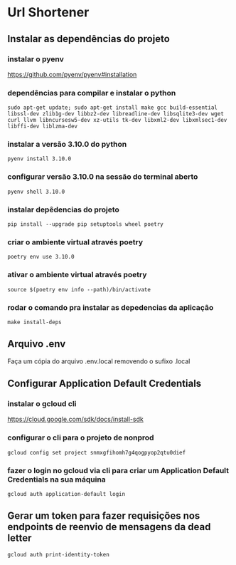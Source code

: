 # Url Shortener

## Instalar as dependências do projeto

### instalar o pyenv
https://github.com/pyenv/pyenv#installation

### dependências para compilar e instalar o python
`sudo apt-get update; sudo apt-get install make gcc build-essential libssl-dev zlib1g-dev libbz2-dev libreadline-dev libsqlite3-dev wget curl llvm libncursesw5-dev xz-utils tk-dev libxml2-dev libxmlsec1-dev libffi-dev liblzma-dev`

### instalar a versão 3.10.0 do python
`pyenv install 3.10.0`

### configurar versão 3.10.0 na sessão do terminal aberto
`pyenv shell 3.10.0`

### instalar depêdencias do projeto
`pip install --upgrade pip setuptools wheel poetry`

### criar o ambiente virtual através poetry
`poetry env use 3.10.0`

### ativar o ambiente virtual através poetry
`source $(poetry env info --path)/bin/activate`

### rodar o comando pra instalar as depedencias da aplicação
`make install-deps`

## Arquivo .env

Faça um cópia do arquivo .env.local removendo o sufixo .local

## Configurar Application Default Credentials

### instalar o gcloud cli
https://cloud.google.com/sdk/docs/install-sdk

### configurar o cli para o projeto de nonprod
`gcloud config set project snmxgfihomh7g4qogpyop2qtu0dief`

### fazer o login no gcloud via cli para criar um Application Default Credentials na sua máquina
`gcloud auth application-default login`

## Gerar um token para fazer requisições nos endpoints de reenvio de mensagens da dead letter
`gcloud auth print-identity-token`

